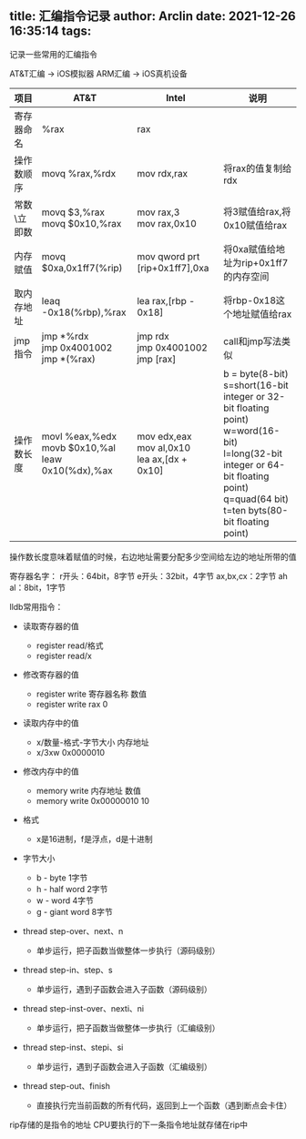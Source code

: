 title: 汇编指令记录
author: Arclin
date: 2021-12-26 16:35:14
tags:
---
记录一些常用的汇编指令
<!--more-->
AT&T汇编 -> iOS模拟器
ARM汇编 -> iOS真机设备 

|项目|AT&T|lntel|说明|
|---|---|---|---|
|寄存器命名|%rax|rax||
|操作数顺序|movq %rax,%rdx|mov rdx,rax|将rax的值复制给rdx|
|常数\立即数|movq $3,%rax<br/>movq $0x10,%rax|mov rax,3<br/>mov rax,0x10|将3赋值给rax,将0x10赋值给rax|
|内存赋值|movq $0xa,0x1ff7(%rip)|mov qword prt [rip+0x1ff7],0xa|将0xa赋值给地址为rip+0x1ff7的内存空间|
|取内存地址|leaq -0x18(%rbp),%rax|lea rax,[rbp - 0x18]|将rbp-0x18这个地址赋值给rax|
|jmp指令|jmp *%rdx<br/>jmp 0x4001002<br/>jmp *(%rax)|jmp rdx</br>jmp 0x4001002<br/>jmp [rax]|call和jmp写法类似|
|操作数长度|movl %eax,%edx<br/>movb $0x10,%al<br/>leaw 0x10(%dx),%ax|mov edx,eax<br/>mov al,0x10<br/>lea ax,[dx + 0x10]|b = byte(8-bit)<br/>s=short(16-bit integer or 32-bit floating point)<br/>w=word(16-bit)<br/>l=long(32-bit integer or 64-bit floating point)<br/>q=quad(64 bit)<br/>t=ten byts(80-bit floating point)|

操作数长度意味着赋值的时候，右边地址需要分配多少空间给左边的地址所带的值

寄存器名字：
r开头：64bit，8字节
e开头：32bit，4字节
ax,bx,cx：2字节
ah al：8bit，1字节

lldb常用指令：
- 读取寄存器的值
	- register read/格式
    - register read/x
    
- 修改寄存器的值
	- register write 寄存器名称 数值
    - register write rax 0
    
- 读取内存中的值
	- x/数量-格式-字节大小 内存地址
    - x/3xw 0x0000010
    
- 修改内存中的值
	- memory write 内存地址 数值
    - memory write 0x00000010 10
    
- 格式
	- x是16进制，f是浮点，d是十进制
    
- 字节大小
	- b - byte 1字节
    - h - half word 2字节
    - w - word 4字节
    - g - giant word 8字节
    
- thread step-over、next、n
	- 单步运行，把子函数当做整体一步执行（源码级别）
    
- thread step-in、step、s
	- 单步运行，遇到子函数会进入子函数（源码级别）
    
- thread step-inst-over、nexti、ni
	- 单步运行，把子函数当做整体一步执行（汇编级别）
   
- thread step-inst、stepi、si
	- 单步运行，遇到子函数会进入子函数（汇编级别）
 
- thread step-out、finish
 	- 直接执行完当前函数的所有代码，返回到上一个函数（遇到断点会卡住）
    
rip存储的是指令的地址
CPU要执行的下一条指令地址就存储在rip中
